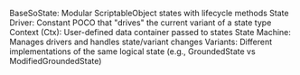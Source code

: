 BaseSoState: Modular ScriptableObject states with lifecycle methods
State Driver: Constant POCO that "drives" the current variant of a state type
Context (Ctx): User-defined data container passed to states
State Machine: Manages drivers and handles state/variant changes
Variants: Different implementations of the same logical state (e.g., GroundedState vs ModifiedGroundedState)